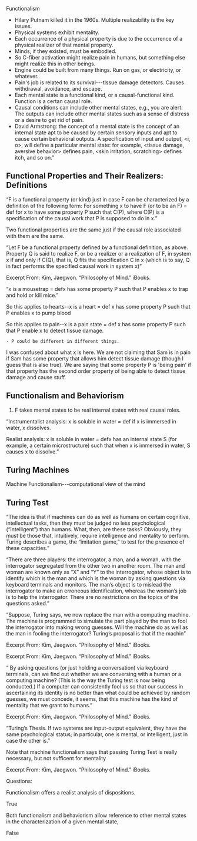 Functionalism

- Hilary Putnam killed it in the 1960s. Multiple realizability is the key issues. 
- Physical systems exhibit mentality. 
- Each occurrence of a physical property is due to the occurrence of a physical realizer of that mental property. 
- Minds, if they existed, must be embodied. 
- So C-fiber activation might realize pain in humans, but something else might realize this in other beings. 
- Engine could be built from many things. Run on gas, or electricity, or whatever. 
- Pain's job is related to its survival---tissue damage detectors. Causes withdrawal, avoidance, and escape. 
- Each mental state is a functional kind, or a causal-functional kind. Function is a certan causal role. 
- Causal conditions can include other mental states, e.g., you are alert. The outputs can include other mental states such as  a sense of distress or a desire to get rid of pain. 
- David Armstrong: the concept of a mental state is the concept of an internal state apt to be caused by certain sensory inputs and apt to cause certain behavioral outputs. A specification of input and output, <i, o>, will define a particular mental state: for example, <tissue damage, aversive behavior> defines pain, <skin irritation, scratching> defines itch, and so on.”

## Functional Properties and Their Realizers: Definitions 
“F is a functional property (or kind) just in case F can be characterized by a definition of the following form:
For something x to have F (or to be an F) = def for x to have some property P such that C(P), where C(P) is a specification of the causal work that P is supposed to do in x.”

Two functional properties are the same just if the causal role associated with them are the same. 

“Let F be a functional property defined by a functional definition, as above. Property Q is said to realize F, or be a realizer or a realization of F, in system x if and only if C(Q), that is, Q fits the specification C in x (which is to say, Q in fact performs the specified causal work in system x)”

Excerpt From: Kim, Jaegwon. “Philosophy of Mind.” iBooks. 

“x is a mousetrap = defx has some property P such that P enables x to trap and hold or kill mice.”

So this applies to hearts--x is a heart = def x has some property P such that P enables x to pump blood

So this applies to pain--x is a pain state = def x has some property P such that P enable x to detect tissue damage. 

	- P could be different in different things. 

I was confused about what x is here. We are not claiming that Sam is in pain if Sam has some property that allows him detect tissue damage (though I guess that is also true). We are saying that some property P is 'being pain' if that property has the second order property of being able to detect tissue damage and cause stuff. 

## Functionalism and Behaviorism

1. F takes mental states to be real internal states with real causal roles. 

“Instrumentalist analysis: x is soluble in water = def if x is immersed in water, x dissolves.

Realist analysis: x is soluble in water = defx has an internal state S (for example, a certain microstructure) such that when x is immersed in water, S causes x to dissolve.”


## Turing Machines

Machine Functionalism---computational view of the mind


## Turing Test

“The idea is that if machines can do as well as humans on certain cognitive, intellectual tasks, then they must be judged no less psychological (“intelligent”) than humans. What, then, are these tasks? Obviously, they must be those that, intuitively, require intelligence and mentality to perform. Turing describes a game, the “imitation game,” to test for the presence of these capacities.”

“There are three players: the interrogator, a man, and a woman, with the interrogator segregated from the other two in another room. The man and woman are known only as “X” and “Y” to the interrogator, whose object is to identify which is the man and which is the woman by asking questions via keyboard terminals and monitors. The man’s object is to mislead the interrogator to make an erroneous identification, whereas the woman’s job is to help the interrogator. There are no restrictions on the topics of the questions asked.”

“Suppose, Turing says, we now replace the man with a computing machine. The machine is programmed to simulate the part played by the man to fool the interrogator into making wrong guesses. Will the machine do as well as the man in fooling the interrogator? Turing’s proposal is that if the machin”

Excerpt From: Kim, Jaegwon. “Philosophy of Mind.” iBooks. 


Excerpt From: Kim, Jaegwon. “Philosophy of Mind.” iBooks. 

“ By asking questions (or just holding a conversation) via keyboard terminals, can we find out whether we are conversing with a human or a computing machine? (This is the way the Turing test is now being conducted.) If a computer can consistently fool us so that our success in ascertaining its identity is no better than what could be achieved by random guesses, we must concede, it seems, that this machine has the kind of mentality that we grant to humans.”

Excerpt From: Kim, Jaegwon. “Philosophy of Mind.” iBooks. 

“Turing’s Thesis. If two systems are input-output equivalent, they have the same psychological status; in particular, one is mental, or intelligent, just in case the other is.”

Note that machine functionalism says that passing Turing Test is really necessary, but not sufficent for mentality


Excerpt From: Kim, Jaegwon. “Philosophy of Mind.” iBooks. 



Questions: 

Functionalism offers a realist analysis of dispositions. 

True 

Both functionalism and behaviorism allow reference to other mental states in the characterization of a given mental state, 

False 
